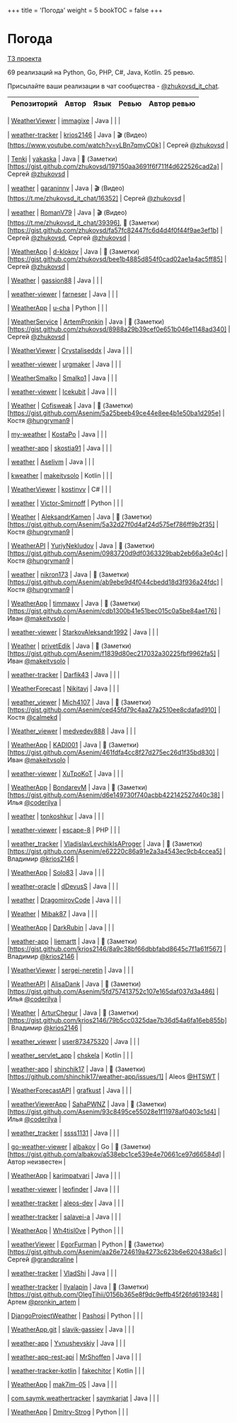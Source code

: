 +++
title = 'Погода'
weight = 5
bookTOC = false
+++

# Погода

[ТЗ проекта](../projects/weather-viewer.md)

69 реализаций на Python, Go, PHP, C#, Java, Kotlin. 25 ревью.

Присылайте ваши реализации в чат сообщества - [@zhukovsd_it_chat](https://t.me/zhukovsd_it_chat).

| Репозиторий | Автор | Язык | Ревью | Автор ревью |
|-------------|-------|------|-------|-------------|

| [WeatherViewer](https://github.com/immagixe/WeatherViewer) | [immagixe](https://github.com/immagixe) | Java |  |  |

| [weather-tracker](https://github.com/krios2146/weather-tracker) | [krios2146](https://github.com/krios2146) | Java | 🎬 (Видео)[https://www.youtube.com/watch?v=yLBn7qmyCOk] | Сергей [@zhukovsd](https://t.me/zhukovsd) |

| [Tenki](https://github.com/yakaska/Tenki) | [yakaska](https://github.com/yakaska) | Java | 📝 (Заметки)[https://gist.github.com/zhukovsd/197150aa3691f6f711f4d622526cad2a] | Сергей [@zhukovsd](https://t.me/zhukovsd) |

| [weather](https://github.com/garaninnv/weather) | [garaninnv](https://github.com/garaninnv) | Java | 🎬 (Видео)[https://t.me/zhukovsd_it_chat/16352] | Сергей [@zhukovsd](https://t.me/zhukovsd) |

| [weather](https://github.com/RomanV79/weather) | [RomanV79](https://github.com/RomanV79) | Java | 🎬 (Видео)[https://t.me/zhukovsd_it_chat/39396], 📝 (Заметки)[https://gist.github.com/zhukovsd/fa57fc82447fc6d4d4f0f44f9ae3ef1b] | Сергей [@zhukovsd](https://t.me/zhukovsd), Сергей [@zhukovsd](https://t.me/zhukovsd) |

| [WeatherApp](https://github.com/d-klokov/WeatherApp) | [d-klokov](https://github.com/d-klokov) | Java | 📝 (Заметки)[https://gist.github.com/zhukovsd/bee1b4885d854f0cad02ae1a4ac5ff85] | Сергей [@zhukovsd](https://t.me/zhukovsd) |

| [Weather](https://github.com/gassion88/Weather) | [gassion88](https://github.com/gassion88) | Java |  |  |

| [weather-viewer](https://github.com/farneser/weather-viewer/) | [farneser](https://github.com/farneser) | Java |  |  |

| [WeatherApp](https://github.com/u-cha/WeatherApp/) | [u-cha](https://github.com/u-cha) | Python |  |  |

| [WeatherService](https://github.com/ArtemPronkin/WeatherService) | [ArtemPronkin](https://github.com/ArtemPronkin) | Java | 📝 (Заметки)[https://gist.github.com/zhukovsd/8988a29b39cef0e651b046e1148ad340] | Сергей [@zhukovsd](https://t.me/zhukovsd) |

| [WeatherViewer](https://github.com/Crystaliseddx/WeatherViewer) | [Crystaliseddx](https://github.com/Crystaliseddx) | Java |  |  |

| [weather-viewer](https://github.com/urgmaker/weather-viewer) | [urgmaker](https://github.com/urgmaker) | Java |  |  |

| [WeatherSmalko](https://github.com/Smalko1/WeatherSmalko) | [Smalko1](https://github.com/Smalko1) | Java |  |  |

| [weather-viewer](https://github.com/Icekubit/weather-viewer) | [Icekubit](https://github.com/Icekubit) | Java |  |  |

| [Weather](https://github.com/Cofisweak/Weather) | [Cofisweak](https://github.com/Cofisweak) | Java | 📝 (Заметки)[https://gist.github.com/Asenim/5a25beeb49ce44e8ee4b1e50ba1d295e] | Костя [@hungryman9](https://t.me/hungryman9) |

| [my-weather](https://github.com/KostaPo/my-weather) | [KostaPo](https://github.com/KostaPo) | Java |  |  |

| [weather-app](https://github.com/skostia91/weather-app) | [skostia91](https://github.com/skostia91) | Java |  |  |

| [weather](https://github.com/Aselivm/weather) | [Aselivm](https://github.com/Aselivm) | Java |  |  |

| [kweather](https://github.com/makeitvsolo/kweather) | [makeitvsolo](https://github.com/makeitvsolo) | Kotlin |  |  |

| [WeatherViewer](https://github.com/kostinvv/WeatherViewer) | [kostinvv](https://github.com/kostinvv) | C# |  |  |

| [weather](https://github.com/Victor-Smirnoff/weather) | [Victor-Smirnoff](https://github.com/Victor-Smirnoff) | Python |  |  |

| [Weather](https://github.com/AleksandrKamen/Weather) | [AleksandrKamen](https://github.com/AleksandrKamen) | Java | 📝 (Заметки)[https://gist.github.com/Asenim/5a32d27f0d4af24d575ef786ff9b2f35] | Костя [@hungryman9](https://t.me/hungryman9) |

| [WeatherAPI](https://github.com/YuriyNekludov/WeatherAPI) | [YuriyNekludov](https://github.com/YuriyNekludov) | Java | 📝 (Заметки)[https://gist.github.com/Asenim/0983720d9df0363329bab2eb66a3e04c] | Костя [@hungryman9](https://t.me/hungryman9) |

| [weather](https://github.com/nikron173/weather) | [nikron173](https://github.com/nikron173) | Java | 📝 (Заметки)[https://gist.github.com/Asenim/ab9ebe9d4f044cbedd18d3f936a24fdc] | Костя [@hungryman9](https://t.me/hungryman9) |

| [WeatherApp](https://github.com/timmawv/WeatherApp) | [timmawv](https://github.com/timmawv) | Java | 📝 (Заметки)[https://gist.github.com/Asenim/cdb1300b41e51bec015c0a5be84ae176] | Иван [@makeitvsolo](https://t.me/makeitvsolo) |

| [weather-viewer](https://github.com/StarkovAleksandr1992/weather-viewer) | [StarkovAleksandr1992](https://github.com/StarkovAleksandr1992) | Java |  |  |

| [Weather](https://github.com/privetEdik/Weather/tree/master) | [privetEdik](https://github.com/privetEdik) | Java | 📝 (Заметки)[https://gist.github.com/Asenim/f1839d80ec217032a30225fbf9962fa5] | Иван [@makeitvsolo](https://t.me/makeitvsolo) |

| [weather-tracker](https://github.com/Darfik43/weather-tracker/tree/master) | [Darfik43](https://github.com/Darfik43) | Java |  |  |

| [WeatherForecast](https://github.com/Nikitavj/WeatherForecast) | [Nikitavj](https://github.com/Nikitavj) | Java |  |  |

| [weather_viewer](https://github.com/Mich4107/weather_viewer) | [Mich4107](https://github.com/Mich4107) | Java | 📝 (Заметки)[https://gist.github.com/Asenim/ced45fd79c4aa27a2510ee8cdafad910] | Костя [@calmekd](https://t.me/calmekd) |

| [Weather_viewer](https://github.com/medvedev888/Weather_viewer) | [medvedev888](https://github.com/medvedev888) | Java |  |  |

| [WeatherApp](https://github.com/KADI001/WeatherApp/tree/master-unmodules) | [KADI001](https://github.com/KADI001) | Java | 📝 (Заметки)[https://gist.github.com/Asenim/461fdfa4cc8f27d275ec26d1f35bd830] | Иван [@makeitvsolo](https://t.me/makeitvsolo) |

| [weather-viewer](https://github.com/XuTpoKoT/weather-viewer) | [XuTpoKoT](https://github.com/XuTpoKoT) | Java |  |  |

| [WeatherApp](https://github.com/BondarevM/WeatherApp) | [BondarevM](https://github.com/BondarevM) | Java | 📝 (Заметки)[https://gist.github.com/Asenim/d6e149730f740acbb422142527d40c38] | Илья [@coderilya](https://t.me/coderilya) |

| [weather](https://github.com/tonkoshkur/weather) | [tonkoshkur](https://github.com/tonkoshkur) | Java |  |  |

| [weather-viewer](https://github.com/escape-8/weather-viewer) | [escape-8](https://github.com/escape-8) | PHP |  |  |

| [weather_tracker](https://github.com/VladislavLevchikIsAProger/weather_tracker) | [VladislavLevchikIsAProger](https://github.com/VladislavLevchikIsAProger) | Java | 📝 (Заметки)[https://gist.github.com/Asenim/e62220c86a91e2a3a4543ec9cb4ccea5] | Владимир [@krios2146](https://t.me/krios2146) |

| [WeatherApp](https://github.com/Solo83/WeatherApp) | [Solo83](https://github.com/Solo83) | Java |  |  |

| [weather-oracle](https://github.com/dDevusS/weather-oracle) | [dDevusS](https://github.com/dDevusS) | Java |  |  |

| [weather](https://github.com/DragomirovCode/weather) | [DragomirovCode](https://github.com/DragomirovCode) | Java |  |  |

| [Weather](https://github.com/Mibak87/Weather) | [Mibak87](https://github.com/Mibak87) | Java |  |  |

| [WeatherApp](https://github.com/DarkRubin/WeatherApp) | [DarkRubin](https://github.com/DarkRubin) | Java |  |  |

| [weather-app](https://github.com/liemartt/weather-app) | [liemartt](https://github.com/liemartt) | Java | 📝 (Заметки)[https://gist.github.com/krios2146/8a9c38bf66dbbfabd8645c7f1a61f567] | Владимир [@krios2146](https://t.me/krios2146) |

| [WeatherViewer](https://github.com/sergei-neretin/WeatherViewer) | [sergei-neretin](https://github.com/sergei-neretin) | Java |  |  |

| [WeatherAPI](https://github.com/AlisaDank/WeatherAPI) | [AlisaDank](https://github.com/AlisaDank) | Java | 📝 (Заметки)[https://gist.github.com/Asenim/5fd757413752c107e165daf037d3a486] | Илья [@coderilya](https://t.me/coderilya) |

| [Weather](https://github.com/ArturChegur/Weather) | [ArturChegur](https://github.com/ArturChegur) | Java | 📝 (Заметки)[https://gist.github.com/krios2146/79b5cc0325dae7b36d54a6fa16eb855b] | Владимир [@krios2146](https://t.me/krios2146) |

| [weather_viewer](https://github.com/user873475320/weather_viewer) | [user873475320](https://github.com/user873475320) | Java |  |  |

| [weather_servlet_app](https://github.com/chskela/weather_servlet_app) | [chskela](https://github.com/chskela) | Kotlin |  |  |

| [weather-app](https://github.com/shinchik17/weather-app) | [shinchik17](https://github.com/shinchik17) | Java | 📝 (Заметки)[https://github.com/shinchik17/weather-app/issues/1] | Aleos [@HTSWT](https://t.me/HTSWT) |

| [WeatherForecastAPI](https://github.com/grafkust/WeatherForecastAPI) | [grafkust](https://github.com/grafkust) | Java |  |  |

| [weatherViewerApp](https://github.com/SahaPWNZ/weatherViewerApp) | [SahaPWNZ](https://github.com/SahaPWNZ) | Java | 📝 (Заметки)[https://gist.github.com/Asenim/93c8495ce55028e1f11978af0403c1d4] | Илья [@coderilya](https://t.me/coderilya) |

| [weather_tracker](https://github.com/ssss1131/weather_tracker) | [ssss1131](https://github.com/ssss1131) | Java |  |  |

| [go-weather-viewer](https://github.com/albakov/go-weather-viewer) | [albakov](https://github.com/albakov) | Go | 📝 (Заметки)[https://gist.github.com/albakov/a538ebc1ce539e4e70661ce97d66584d] | Автор неизвестен |

| [WeatherApp](https://github.com/karimpatvari/WeatherApp) | [karimpatvari](https://github.com/karimpatvari) | Java |  |  |

| [weather-viewer](https://github.com/leofinder/weather-viewer) | [leofinder](https://github.com/leofinder) | Java |  |  |

| [weather-tracker](https://github.com/aleos-dev/weather-tracker) | [aleos-dev](https://github.com/aleos-dev) | Java |  |  |

| [weather-tracker](https://github.com/salavei-a/weather-tracker) | [salavei-a](https://github.com/salavei-a) | Java |  |  |

| [WeatherApp](https://github.com/Wh4tisl0ve/WeatherApp) | [Wh4tisl0ve](https://github.com/Wh4tisl0ve) | Python |  |  |

| [weatherViewer](https://github.com/EgorFurman/weatherViewer) | [EgorFurman](https://github.com/EgorFurman) | Python | 📝 (Заметки)[https://gist.github.com/Asenim/aa26e724619a4273c623b6e620438a6c] | Сергей [@grandpraline](https://t.me/grandpraline) |

| [weather-tracker](https://github.com/VladShi/weather-tracker) | [VladShi](https://github.com/VladShi) | Java |  |  |

| [weather-tracker](https://github.com/Ilyalapin/weather-tracker) | [Ilyalapin](https://github.com/Ilyalapin) | Java | 📝 (Заметки)[https://gist.github.com/OlegTihii/0156b365e8f9dc9effb45f26fd619348] | Артем [@pronkin_artem](https://t.me/pronkin_artem) |

| [DjangoProjectWeather](https://github.com/Pashosi/DjangoProjectWeather) | [Pashosi](https://github.com/Pashosi) | Python |  |  |

| [WeatherApp.git](https://github.com/slavik-gassiev/WeatherApp.git) | [slavik-gassiev](https://github.com/slavik-gassiev) | Java |  |  |

| [weather-app](https://github.com/Yvnushevskiy/weather-app) | [Yvnushevskiy](https://github.com/Yvnushevskiy) | Java |  |  |

| [weather-app-rest-api](https://github.com/MrShoffen/weather-app-rest-api) | [MrShoffen](https://github.com/MrShoffen) | Java |  |  |

| [weather-tracker-kotlin](https://github.com/fakechitor/weather-tracker-kotlin) | [fakechitor](https://github.com/fakechitor) | Kotlin |  |  |

| [WeatherApp](https://github.com/mak7im-05/WeatherApp) | [mak7im-05](https://github.com/mak7im-05) | Java |  |  |

| [com.saymk.weathertracker](https://github.com/saymkarjat/com.saymk.weathertracker) | [saymkarjat](https://github.com/saymkarjat) | Java |  |  |

| [WeatherApp](https://github.com/Dmitry-Strog/WeatherApp) | [Dmitry-Strog](https://github.com/Dmitry-Strog) | Python |  |  |
